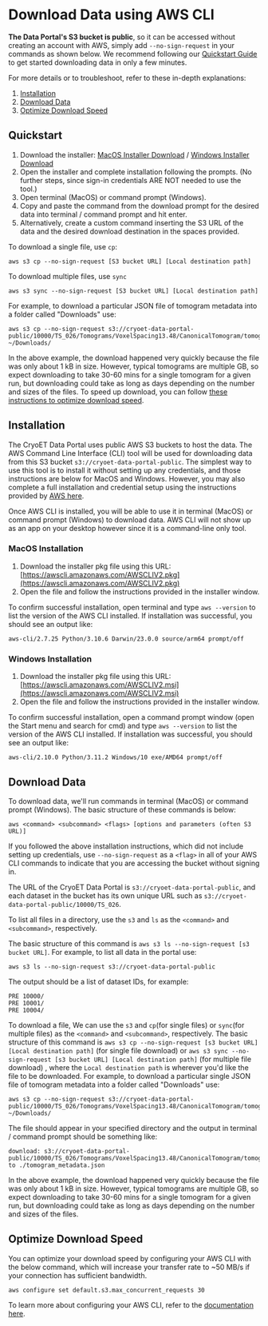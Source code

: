 # Download Data using AWS CLI

**The Data Portal's S3 bucket is public**, so it can be accessed without creating an account with AWS, simply add `--no-sign-request` in your commands as shown below. We recommend following our [Quickstart Guide](#quickstart) to get started downloading data in only a few minutes.

For more details or to troubleshoot, refer to these in-depth explanations:

1. [Installation](#installation)
2. [Download Data](#download-data)
3. [Optimize Download Speed](#optimize-download-speed)

## Quickstart

1. Download the installer: [MacOS Installer Download](https://awscli.amazonaws.com/AWSCLIV2.pkg) / [Windows Installer Download](https://awscli.amazonaws.com/AWSCLIV2.msi)
2. Open the installer and complete installation following the prompts. (No further steps, since sign-in credentials ARE NOT needed to use the tool.)
3. Open terminal (MacOS) or command prompt (Windows).
4. Copy and paste the command from the download prompt for the desired data into terminal / command prompt and hit enter.
5. Alternatively, create a custom command inserting the S3 URL of the data and the desired download destination in the spaces provided.

To download a single file, use `cp`:
```
aws s3 cp --no-sign-request [S3 bucket URL] [Local destination path]
```
To download multiple files, use `sync`
```
aws s3 sync --no-sign-request [S3 bucket URL] [Local destination path]
```

For example, to download a particular JSON file of tomogram metadata into a folder called "Downloads" use:

```
aws s3 cp --no-sign-request s3://cryoet-data-portal-public/10000/TS_026/Tomograms/VoxelSpacing13.48/CanonicalTomogram/tomogram_metadata.json ~/Downloads/
```

In the above example, the download happened very quickly because the file was only about 1 kB in size. However, typical tomograms are multiple GB, so expect downloading to take 30-60 mins for a single tomogram for a given run, but downloading could take as long as days depending on the number and sizes of the files. To speed up download, you can follow [these instructions to optimize download speed](#optimize-download-speed).


## Installation

The CryoET Data Portal uses public AWS S3 buckets to host the data. The AWS Command Line Interface (CLI) tool will be used for downloading data from this S3 bucket `s3://cryoet-data-portal-public`. The simplest way to use this tool is to install it without setting up any credentials, and those instructions are below for MacOS and Windows. However, you may also complete a full installation and credential setup using the instructions provided by [AWS here](https://docs.aws.amazon.com/cli/latest/userguide/getting-started-install.html).

Once AWS CLI is installed, you will be able to use it in terminal (MacOS) or command prompt (Windows) to download data. AWS CLI will not show up as an app on your desktop however since it is a command-line only tool.

### MacOS Installation

1. Download the installer pkg file using this URL: [https://awscli.amazonaws.com/AWSCLIV2.pkg](https://awscli.amazonaws.com/AWSCLIV2.pkg)
2. Open the file and follow the instructions provided in the installer window.

To confirm successful installation, open terminal and type `aws --version` to list the version of the AWS CLI installed. If installation was successful, you should see an output like:
```
aws-cli/2.7.25 Python/3.10.6 Darwin/23.0.0 source/arm64 prompt/off
```

### Windows Installation

1. Download the installer pkg file using this URL: [https://awscli.amazonaws.com/AWSCLIV2.msi](https://awscli.amazonaws.com/AWSCLIV2.msi)
2. Open the file and follow the instructions provided in the installer window.

To confirm successful installation, open a command prompt window (open the Start menu and search for cmd) and type `aws --version` to list the version of the AWS CLI installed. If installation was successful, you should see an output like:

```
aws-cli/2.10.0 Python/3.11.2 Windows/10 exe/AMD64 prompt/off
```

## Download Data

To download data, we'll run commands in terminal (MacOS) or command prompt (Windows). The basic structure of these commands is below:

```
aws <command> <subcommand> <flags> [options and parameters (often S3 URL)]
```

If you followed the above installation instructions, which did not include setting up credentials, use `--no-sign-request` as a `<flag>` in all of your AWS CLI commands to indicate that you are accessing the bucket without signing in.

The URL of the CryoET Data Portal is `s3://cryoet-data-portal-public`, and each dataset in the bucket has its own unique URL such as `s3://cryoet-data-portal-public/10000/TS_026`.

To list all files in a directory, use the `s3` and `ls` as the `<command>` and `<subcommand>`, respectively.

The basic structure of this command is `aws s3 ls --no-sign-request [s3 bucket URL]`. For example, to list all data in the portal use:

```
aws s3 ls --no-sign-request s3://cryoet-data-portal-public
```

The output should be a list of dataset IDs, for example:

```
PRE 10000/
PRE 10001/
PRE 10004/
```

To download a file, We can use the `s3` and `cp`(for single files) or `sync`(for multiple files) as the `<command>` and `<subcommand>`, respectively. The basic structure of this command is `aws s3 cp --no-sign-request [s3 bucket URL] [Local destination path]` (for single file download) or `aws s3 sync --no-sign-request [s3 bucket URL] [Local destination path]` (for multiple file download) , where the `Local destination path` is wherever you'd like the file to be downloaded. For example, to download a particular single JSON file of tomogram metadata into a folder called "Downloads" use:

```
aws s3 cp --no-sign-request s3://cryoet-data-portal-public/10000/TS_026/Tomograms/VoxelSpacing13.48/CanonicalTomogram/tomogram_metadata.json ~/Downloads/
```

The file should appear in your specified directory and the output in terminal / command prompt should be something like:

```
download: s3://cryoet-data-portal-public/10000/TS_026/Tomograms/VoxelSpacing13.48/CanonicalTomogram/tomogram_metadata.json to ./tomogram_metadata.json
```

In the above example, the download happened very quickly because the file was only about 1 kB in size. However, typical tomograms are multiple GB, so expect downloading to take 30-60 mins for a single tomogram for a given run, but downloading could take as long as days depending on the number and sizes of the files.

## Optimize Download Speed

You can optimize your download speed by configuring your AWS CLI with the below command, which will increase your transfer rate to ~50 MB/s if your connection has sufficient bandwidth.
```
aws configure set default.s3.max_concurrent_requests 30
```

To learn more about configuring your AWS CLI, refer to the [documentation here](https://docs.aws.amazon.com/cli/latest/topic/s3-config.html).
